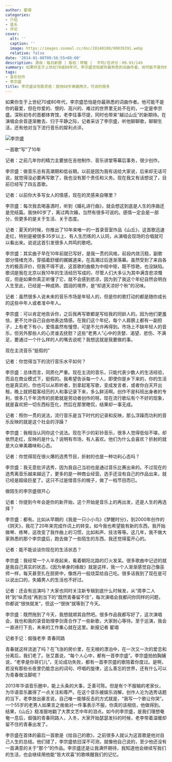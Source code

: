 ```yaml
---
author: 翟翊
categories:
- 介绍
- 音乐
- 评论
cover:
  alt: ''
  caption: ''
  image: https://images.soomal.cc/doc/20140108/00039391.webp
  relative: false
date: '2014-01-08T09:56:55+08:00'
description: 源自：每日新报 | 版权：转载 |  平均/总评分：09.93/149
summary: 如果你生于上世纪70或80年代，李宗盛恐怕是你最熟悉的词曲作者。他可能不是你的最爱，但在你爱的、恨的、高兴的、难过的世界里无处不在的，一定是李宗盛。深秋初冬的首都体育馆，老李往事尽提，同时也带来“越过山丘”的新期待。在演唱会余音逐渐散去、归于平静之际，记者采访了李宗盛，听他聊聊歌，聊聊生活，还有他对当下流行音乐的犀利点评……
tags:
- 音乐创作
- 李宗盛
title: 李宗盛谈写歌灵感：我快60岁离婚两次，可说的很多
---
```


如果你生于上世纪70或80年代，李宗盛恐怕是你最熟悉的词曲作者。他可能不是你的最爱，但在你爱的、恨的、高兴的、难过的世界里无处不在的，一定是李宗盛。深秋初冬的首都体育馆，老李往事尽提，同时也带来“越过山丘”的新期待。在演唱会余音逐渐散去、归于平静之际，记者采访了李宗盛，听他聊聊歌，聊聊生活，还有他对当下流行音乐的犀利点评。

![李宗盛](https://images.soomal.cc/doc/20140108/00039391.webp)





一首歌“写”了10年

记者：之前几年你的精力主要放在吉他制作、音乐讲堂等幕后事务，很少创作。

李宗盛：做音乐总有高潮期和低谷期。以前是因为我有话给大家说，后来却无话可说，就觉得没必要再写歌了，我也没有那个责任和义务。现在我又有话想说了，目前已经写了四五首歌。

记者：以前你大多写女人的情感，现在的灵感来自哪里？

李宗盛：每次我去喝喜酒时，听到《婚礼进行曲》，就会想这到底是人生的序曲还是完结篇。我快60岁了，离过两次婚，当然有很多可说的。感情一定会是一部分，但更多的是关于生活、关于态度。

记者：夏天的时候，你推出了10年来唯一的一首录音室作品《山丘》，这首歌迅速走红，特别是被很多35岁以上、有人生历练的人认同，从演唱会现场的合唱就可以看出来。说说这首引发很多人共鸣的歌吧。

李宗盛：其实曲子早在10年前就已写好，是我一贯的风格，前段内敛沉稳，副歌部分情绪充沛，穿插着舒缓的娓娓道来，在高潮过后逐渐落幕。虽然受到了来自各方的极高评价，但我不得不说，这首歌的曲极为中规中矩，既不惊艳，也没缺陷。歌词是我在北京以我10年的生活经历写成的，尽管人们大多认为其中满含悲凉慨叹，但是如果你真正听懂了它，就不会感到悲凉，因为到了我这个年纪自然会明白人生至此，已经是一种成熟、圆润的境界，是“却道天凉好个秋”的况味。

记者：虽然很多人说未来的音乐市场是年轻人的，但是你的歌打动的都是随你成长的这些中年人或者准中年人。

李宗盛：可以肯定地告诉你，之后我再写歌都是写给我的同龄人的。因为他们更羞怯，更不允许自己自由地表达情感。在我们这个年纪，每个人肩膀上都有一副担子，上有老下有小，爱情虽然有憧憬，可是不允许再得到。市场上不缺年轻人的音乐，但另外那些人的心灵谁去抚慰？这些“老男人”心中的贪婪、渴望、悲伤、不满足，要通过一个什么样的人的嘴去说呢？我想这就是我要做的事。

现在主流音乐“挺假的”

记者：你觉得当下的流行音乐水平如何？

李宗盛：总体而言，同质化严重。现在主流的音乐，只能代表少数人的生活经验，而且在商业模式下，挺假的。我希望告诉每一个人，即使你是乡下来的，你的生活也是真实的，你也可以从聆听者，到拿起笔写歌，变成发言者，或者你白天开出租，晚上就把载客经历的人和事记录下来，多么鲜活啊。创作不是科班出身者的专利，很多几千年流传的民歌就是劳动者创作的呀。现在流行歌坛有个不好的现象，就是喜欢把一切东西标签化，然后在那里瞎侃，结果却一事无成。

记者：照你一贯的说法，流行音乐是当下时代的记录和反映，那么浮躁而功利的音乐反映的就是这个社会的浮躁？

李宗盛：我相当认同你这个说法。现在不少的彩铃音乐，很多人觉得低俗不堪，却依然走红，反映的是什么？说明有市场，有人喜欢。他们为什么会喜欢？折射的就是大众审美趣味和心态。

记者：你觉得现在很火爆的选秀节目，折射的也是一种功利心态吗？

李宗盛：我无意批评选秀，因为我自己当初也是通过音乐比赛出来的。不过现在的选秀离音乐越来越远了，更多的是一种商业经营。选手还没有自己的作品出来，就已经是超级巨星了。这只不过是借音乐的幌子，做了一档节目而已。

做陌生的李宗盛很开心

记者：你提到今年会是你的新开始，这个开始是音乐上的再出发，还是人生的再选择？

李宗盛：都有。比如从早期的《我是一只小小鸟》《梦醒时分》，到2000年创作的《阴天》，我花了20年来完成作词上的转变。如今我也希望能有新的东西，我开始做琴、练琴，这改变了我作曲上的习惯，比如和声、技法等等。这几年，我不做大家熟悉的那个李宗盛后，跑去做了一些陌生的东西，我还觉得蛮开心的。

记者：能不能谈谈你现在的生活状态？

李宗盛：我经常一个人半夜起来，看着朝阳北路的灯火发呆。很多歌曲中记述的就是我自己真实的状态，《因为单身的缘故》就是这样，我一个人渐渐感觉自己像巫师一样，每天甚至扎在厨房中，像炼丹一般烧菜给自己吃。很多话我到了现在是可以说出口的，失婚男人的生活也不好过。

记者：还会有巡演吗？大家也同时关注新专辑到底什么时候发，从“周李二人转”到“纵贯线”再到当下的“既然青春留不住”，每次演唱会我都问你同样的问题，你都说“很快就发”，但这一“很快”就等到了今天。

李宗盛：既然拖到了今天，我想就顺其自然吧。很多作品我都写好了，这次演唱会，我也和我的录音助理李剑青合作了一些新歌，大家耐心等待。至于巡演，我会一直进行下去，未来的工作重心就在这里。新报记者 翟翊

记者手记：倔强老李 青春同路

青春就这样流逝了吗？在飞涨的房价里，在无根的漂泊中，在一次又一次的爱恋和分离后，我们老了。张艾嘉说，“每个人心中，都有一首李宗盛”。李宗盛拍拍胸脯说，“老李是你哥们儿”，无论成功失败，都有一首李宗盛的歌陪着你度过。是啊，若没有那些长夜里仍能念出的词句、哼唱的旋律，这么善忘的世界，还有什么可以为青春做注脚呢？

2013年华语音乐圈中，能上头条的大事，乏善可陈。但是有个不服输的老家伙，为华语音乐赢得了一点关注和尊严。在这个音乐被娱乐消解，创作人沦为选秀话题的当下，老李放出豪言说，自己唯一能够反击的方式就是，“我写一个歌让你哭”。一个55岁的老男人如果言之凿凿对一件事表示不服，你真的该相信，他做得到。结果，《山丘》稳准狠地戳了大票文艺中年的泪点。如今的李宗盛，是我们理想奄奄一息后，倔强的青春同路人，入冬，大家开始瑟瑟发抖的时候，老李带着温暖却留不住的青春出发了。

李宗盛在首体的最后一首歌是《给自己的歌》，之前很多人就认为这首歌是他对自己人生的总结。他们错了，李宗盛依旧深不可测，就像他自己说的，至少他还没有一首满意的关于“那个”的作品。李宗盛还是让我满怀期待，我知道他会继续写我们的生活，也会继续用他能“皆大欢喜”的歌唤醒我们的记忆。